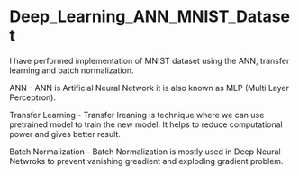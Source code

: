 # Deep_Learning_ANN_MNIST_Dataset

I have performed implementation of MNIST dataset using the ANN, transfer learning and batch normalization.

ANN -  ANN is Artificial Neural Network it is also known as MLP (Multi Layer Perceptron).

Transfer Learning  -  Transfer lreaning is technique where we can use pretrained model to train the new model. It helps to reduce computational power and gives better result.

Batch Normalization  - Batch Normalization is mostly used in Deep Neural Netwroks to prevent vanishing greadient and exploding gradient problem. 
